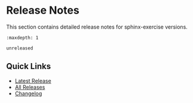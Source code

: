 # Release Notes

This section contains detailed release notes for sphinx-exercise versions.

```{toctree}
:maxdepth: 1

unreleased
```

## Quick Links

- [Latest Release](https://github.com/executablebooks/sphinx-exercise/releases/latest)
- [All Releases](https://github.com/executablebooks/sphinx-exercise/releases)
- [Changelog](https://github.com/executablebooks/sphinx-exercise/blob/main/CHANGELOG.md)
